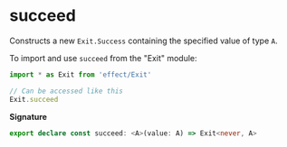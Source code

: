 # succeed

Constructs a new `Exit.Success` containing the specified value of type `A`.

To import and use `succeed` from the "Exit" module:

```ts
import * as Exit from 'effect/Exit'

// Can be accessed like this
Exit.succeed
```

**Signature**

```ts
export declare const succeed: <A>(value: A) => Exit<never, A>
```
